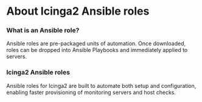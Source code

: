 # About Icinga2 Ansible roles

### What is an Ansible role?

Ansible roles are pre-packaged units of automation. Once downloaded, roles can be dropped into Ansible Playbooks and immediately applied to servers.

### Icinga2 Ansible roles

Ansible roles for Icinga2 are built to automate both setup and configuration, enabling faster provisioning of monitoring servers and host checks.

